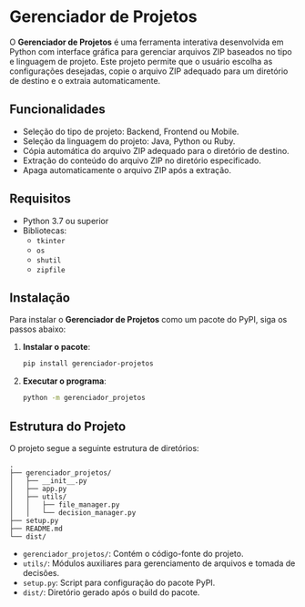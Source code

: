 # Gerenciador de Projetos

O **Gerenciador de Projetos** é uma ferramenta interativa desenvolvida em Python com interface gráfica para gerenciar arquivos ZIP baseados no tipo e linguagem de projeto. Este projeto permite que o usuário escolha as configurações desejadas, copie o arquivo ZIP adequado para um diretório de destino e o extraia automaticamente.

## Funcionalidades

- Seleção do tipo de projeto: Backend, Frontend ou Mobile.
- Seleção da linguagem do projeto: Java, Python ou Ruby.
- Cópia automática do arquivo ZIP adequado para o diretório de destino.
- Extração do conteúdo do arquivo ZIP no diretório especificado.
- Apaga automaticamente o arquivo ZIP após a extração.

## Requisitos

- Python 3.7 ou superior
- Bibliotecas:
  - `tkinter`
  - `os`
  - `shutil`
  - `zipfile`

## Instalação

Para instalar o **Gerenciador de Projetos** como um pacote do PyPI, siga os passos abaixo:

1. **Instalar o pacote**:
   ```bash
   pip install gerenciador-projetos
   ```

2. **Executar o programa**:
   ```bash
   python -m gerenciador_projetos
   ```

## Estrutura do Projeto

O projeto segue a seguinte estrutura de diretórios:

```
.
├── gerenciador_projetos/
│   ├── __init__.py
│   ├── app.py
│   ├── utils/
│   │   ├── file_manager.py
│   │   └── decision_manager.py
├── setup.py
├── README.md
└── dist/
```

- `gerenciador_projetos/`: Contém o código-fonte do projeto.
- `utils/`: Módulos auxiliares para gerenciamento de arquivos e tomada de decisões.
- `setup.py`: Script para configuração do pacote PyPI.
- `dist/`: Diretório gerado após o build do pacote.
